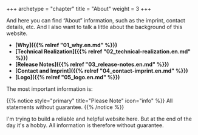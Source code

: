+++
archetype = "chapter"
title = "About"
weight = 3
+++

And here you can find “About” information, such as the imprint, contact details, etc. And I also want to talk a little about the background of this website.

* **[Why]({{% relref "01_why.en.md" %}})**
* **[Technical Realization]({{% relref "02_technical-realization.en.md" %}})**
* **[Release Notes]({{% relref "03_release-notes.en.md" %}})**
* **[Contact and Imprint]({{% relref "04_contact-imprint.en.md" %}})**
* **[Logo]({{% relref "05_logo.en.md" %}})**

The most important information is:

{{% notice style="primary" title="Please Note" icon="info" %}}
All statements without guarantee.
{{% /notice %}}

I'm trying to build a reliable and helpful website here. But at the end of the day it's a hobby. All information is therefore without guarantee.
